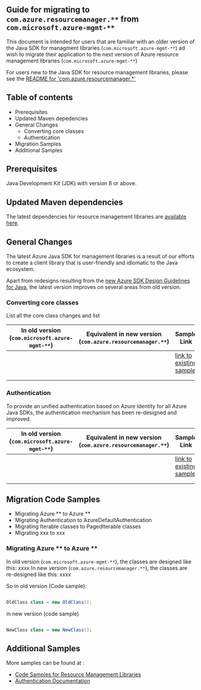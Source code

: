 ## Guide for migrating to `com.azure.resourcemanager.**` from `com.microsoft.azure-mgmt-**`

This document is intended for users that are familiar with an older version of the Java SDK for managment libraries (`com.microsoft.azure-mgmt-**`) ad wish to migrate their application 
to the next version of Azure resource management libraries (`com.microsoft.azure-mgmt-**`)

For users new to the Java SDK for resource management libraries, please see the [README for 'com.azure.resourcemanager.*`](https://github.com/Azure/azure-sdk-for-java/tree/master/sdk/management)

## Table of contents
* Prerequisites
* Updated Maven depedencies
* General Changes
  * Converting core classes
  * Authentication
* Migration Samples
* Additional Samples

## Prerequisites

Java Development Kit (JDK) with version 8 or above.

## Updated Maven dependencies

The latest dependencies for resource management libraries are [available here](https://github.com/Azure/azure-sdk-for-java/tree/master/sdk/management).

## General Changes

The latest Azure Java SDK for management libraries is a result of our efforts to create a client library that is user-friendly and idiomatic to the Java ecosystem.

Apart from redesigns resulting from the [new Azure SDK Design Guidelines for Java](https://github.com/Azure/azure-sdk-for-java/blob/master/sdk/management/docs/DESIGN.md), the latest version improves on several areas from old version.

### Converting core classes

List all the core class changes and list 

| In old version (`com.microsoft.azure-mgmt-**`) | Equivalent in new version (`com.azure.resourcemanager.**`) | Sample Link |
|------------------------------------------------|------------------------------------------------------------|-------------|
|                                                |                                                            |     [link to existing sample](/)        |
|                                                |                                                            |             |
|                                                |                                                            |             |

### Authentication

To provide an unified authentication based on Azure Identity for all Azure Java SDKs, the authentication mechanism has been re-designed and improved. 

| In old version (`com.microsoft.azure-mgmt-**`) | Equivalent in new version (`com.azure.resourcemanager.**`) | Sample Link |
|------------------------------------------------|------------------------------------------------------------|-------------|
|                                                |                                                            |      [link to existing sample](/)       |
|                                                |                                                            |             |
|                                                |                                                            |             |


## Migration Code Samples
* Migrating Azure **  to Azure **
* Migrating Authentication to AzureDefaultAuthentication 
* Migrating Iterable classes to PagedIterable classes
* Migrating xxx to xxx

### Migrating Azure **  to Azure **

In old version (`com.microsoft.azure-mgmt-**`), the classes are designed like this: xxxx
In new version (`com.azure.resourcemanager.**`), the classes are re-designed like this: xxxx

So in old version (Code sample):
```java

OldClass class = new OldClass();

```


in new version (code sample)

```java

NewClass class = new NewClass();

```

## Additional Samples 

More samples can be found at :
- [Code Samples for Resource Management Libraries](https://github.com/Azure/azure-sdk-for-java/blob/master/sdk/management/docs/SAMPLE.md)
- [Authentication Documentation](https://github.com/Azure/azure-sdk-for-java/blob/master/sdk/management/docs/AUTH.md)
